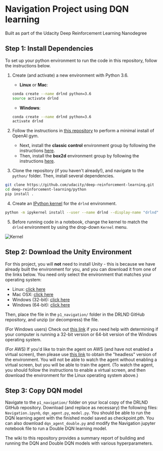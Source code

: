 [//]: # (Image References)

[image2]: https://user-images.githubusercontent.com/10624937/42386929-76f671f0-8106-11e8-9376-f17da2ae852e.png "Kernel"

# Navigation Project using DQN learning
Built as part of the Udacity Deep Reinforcement Learning Nanodegree

## Step 1: Install Dependencies

To set up your python environment to run the code in this repository, follow the instructions below.

1. Create (and activate) a new environment with Python 3.6.

	- __Linux__ or __Mac__: 
	```bash
	conda create --name drlnd python=3.6
	source activate drlnd
	```
	- __Windows__: 
	```bash
	conda create --name drlnd python=3.6 
	activate drlnd
	```
	
2. Follow the instructions in [this repository](https://github.com/openai/gym) to perform a minimal install of OpenAI gym.  
	- Next, install the **classic control** environment group by following the instructions [here](https://github.com/openai/gym#classic-control).
	- Then, install the **box2d** environment group by following the instructions [here](https://github.com/openai/gym#box2d).
	
3. Clone the repository (if you haven't already!), and navigate to the `python/` folder.  Then, install several dependencies.
```bash
git clone https://github.com/udacity/deep-reinforcement-learning.git
cd deep-reinforcement-learning/python
pip install .
```

4. Create an [IPython kernel](http://ipython.readthedocs.io/en/stable/install/kernel_install.html) for the `drlnd` environment.  
```bash
python -m ipykernel install --user --name drlnd --display-name "drlnd"
```

5. Before running code in a notebook, change the kernel to match the `drlnd` environment by using the drop-down `Kernel` menu. 

![Kernel][image2]

## Step 2: Download the Unity Environment
For this project, you will **not** need to install Unity - this is because we have already built the environment for you, and you can download it from one of the links below. You need only select the environment that matches your operating system:

- Linux: [click here](https://s3-us-west-1.amazonaws.com/udacity-drlnd/P1/Banana/Banana_Linux.zip)
- Mac OSX: [click here](https://s3-us-west-1.amazonaws.com/udacity-drlnd/P1/Banana/Banana.app.zip)
- Windows (32-bit): [click here](https://s3-us-west-1.amazonaws.com/udacity-drlnd/P1/Banana/Banana_Windows_x86.zip)
- Windows (64-bit): [click here](https://s3-us-west-1.amazonaws.com/udacity-drlnd/P1/Banana/Banana_Windows_x86_64.zip)

Then, place the file in the ```p1_navigation/``` folder in the DRLND GitHub repository, and unzip (or decompress) the file.

(For Windows users) Check out [this link](https://support.microsoft.com/en-us/help/827218/how-to-determine-whether-a-computer-is-running-a-32-bit-version-or-64) if you need help with determining if your computer is running a 32-bit version or 64-bit version of the Windows operating system.

(For AWS) If you'd like to train the agent on AWS (and have not enabled a virtual screen), then please use [this link](https://s3-us-west-1.amazonaws.com/udacity-drlnd/P1/Banana/Banana_Linux_NoVis.zip) to obtain the "headless" version of the environment. You will not be able to watch the agent without enabling a virtual screen, but you will be able to train the agent. (To watch the agent, you should follow the instructions to enable a virtual screen, and then download the environment for the Linux operating system above.)

## Step 3: Copy DQN model
Navigate to the ```p1_navigation/``` folder on your local copy of the DRLND GitHub repository.  Download (and replace as necessary) the following files: ```Navigation.ipynb```, ```dqn_agent.py```, ```model.py```.  You should be able to run the DQN learning agent with the finished model saved as checkpoint.pth.  You can also download ```dqn_agent_double.py``` and modify the Navigation jupyter notebook file to run a Double DQN learning model.

The wiki to this repository provides a summary report of building and running the DQN and Double DQN models with various hyperparameters.
